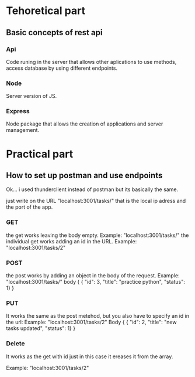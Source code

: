 # Tehoretical part
## Basic concepts of rest api

### Api
Code runing in the server that allows other aplications to use methods, access database by using different endpoints.

### Node
Server version of JS. 

### Express
Node package that allows the creation of applications and server management.

# Practical part
## How to set up postman and use endpoints

Ok... i used thunderclient instead of postman but its basically the same.

just write on the URL "localhost:3001/tasks/" that is the local ip adress and the port of the app.

### GET
the get works leaving the body empty. Example: "localhost:3001/tasks/"
the individual get works adding an id in the URL. Example: "localhost:3001/tasks/2"

### POST
the post works by adding an object in the body of the request.
Example:  "localhost:3001/tasks/"
body {
    { "id": 3, "title": "practice python", "status": 1}
}
 
### PUT
It works the same as the post metehod, but you also have to specify an id in the url:
Example: "localhost:3001/tasks/2"
Body {
     { "id": 2, "title": "new tasks updated", "status": 1}
}

### Delete
It works as the get with id just in this case it ereases it from the array.

Example: "localhost:3001/tasks/2"
